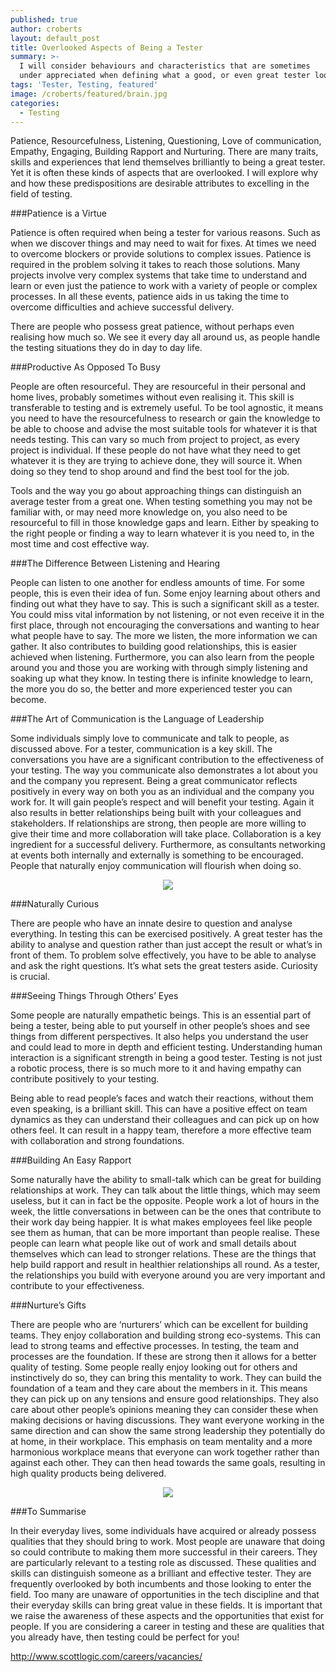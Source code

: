 ```yaml
---
published: true
author: croberts
layout: default_post
title: Overlooked Aspects of Being a Tester
summary: >-
  I will consider behaviours and characteristics that are sometimes
  under appreciated when defining what a good, or even great tester looks like. 
tags: 'Tester, Testing, featured'
image: /croberts/featured/brain.jpg
categories:
  - Testing
---
```

Patience, Resourcefulness, Listening, Questioning, Love of communication, Empathy, Engaging, Building Rapport and Nurturing. There are many traits, skills and experiences that lend themselves brilliantly to being a great tester. Yet it is often these kinds of aspects that are overlooked. I will explore why and how these predispositions are desirable attributes to excelling in the field of testing. 

###Patience is a Virtue

Patience is often required when being a tester for various reasons. Such as when we discover things and may need to wait for fixes. At times we need to overcome blockers or provide solutions to complex issues. Patience is required in the problem solving it takes to reach those solutions. Many projects involve very complex systems that take time to understand and learn or even just the patience to work with a variety of people or complex processes. In all these events, patience aids in us taking the time to overcome difficulties and achieve successful delivery. 

There are people who possess great patience, without perhaps even realising how much so. We see it every day all around us, as people handle the testing situations they do in day to day life. 

###Productive As Opposed To Busy

People are often resourceful. They are resourceful in their personal and home lives, probably sometimes without even realising it. This skill is transferable to testing and is extremely useful. To be tool agnostic, it means you need to have the resourcefulness to research or gain the knowledge to be able to choose and advise the most suitable tools for whatever it is that needs testing. This can vary so much from project to project, as every project is individual. If these people do not have what they need to get whatever it is they are trying to achieve done, they will source it. When doing so they tend to shop around and find the best tool for the job. 

Tools and the way you go about approaching things can distinguish an average tester from a great one. When testing something you may not be familiar with, or may need more knowledge on, you also need to be resourceful to fill in those knowledge gaps and learn. Either by speaking to the right people or finding a way to learn whatever it is you need to, in the most time and cost effective way. 

###The Difference Between Listening and Hearing

People can listen to one another for endless amounts of time. For some people, this is even their idea of fun. Some enjoy learning about others and finding out what they have to say. This is such a significant skill as a tester. You could miss vital information by not listening, or not even receive it in the first place, through not encouraging the conversations and wanting to hear what people have to say. The more we listen, the more information we can gather. It also contributes to building good relationships, this is easier achieved when listening. Furthermore, you can also learn from the people around you and those you are working with through simply listening and soaking up what they know. In testing there is infinite knowledge to learn, the more you do so, the better and more experienced tester you can become. 

###The Art of Communication is the Language of Leadership

Some individuals simply love to communicate and talk to people, as discussed above. For a tester, communication is a key skill. The conversations you have are a significant contribution to the effectiveness of your testing. The way you communicate also demonstrates a lot about you and the company you represent. Being a great communicator reflects positively in every way on both you as an individual and the company you work for. It will gain people’s respect and will benefit your testing. Again it also results in better relationships being built with your colleagues and stakeholders. If relationships are strong, then people are more willing to give their time and more collaboration will take place. Collaboration is a key ingredient for a successful delivery. Furthermore, as consultants networking at events both internally and externally is something to be encouraged. People that naturally enjoy communication will flourish when doing so.

<p style="text-align:center"><img src="{{site.baseurl}}/croberts/assets/144779-146542.jpg"/></p>

###Naturally Curious

There are people who have an innate desire to question and analyse everything. In testing this can be exercised positively. A great tester has the ability to analyse and question rather than just accept the result or what’s in front of them. To problem solve effectively, you have to be able to analyse and ask the right questions. It’s what sets the great testers aside. Curiosity is crucial. 

###Seeing Things Through Others’ Eyes

Some people are naturally empathetic beings. This is an essential part of being a tester, being able to put yourself in other people’s shoes and see things from different perspectives. It also helps you understand the user and could lead to more in depth and efficient testing. Understanding human interaction is a significant strength in being a good tester. Testing is not just a robotic process, there is so much more to it and having empathy can contribute positively to your testing.

Being able to read people’s faces and watch their reactions, without them even speaking, is a brilliant skill. This can have a positive effect on team dynamics as they can understand their colleagues and can pick up on how others feel. It can result in a happy team, therefore a more effective team with collaboration and strong foundations. 

###Building An Easy Rapport

Some naturally have the ability to small-talk which can be great for building relationships at work. They can talk about the little things, which may seem useless, but it can in fact be the opposite. People work a lot of hours in the week, the little conversations in between can be the ones that contribute to their work day being happier. It is what makes employees feel like people see them as human, that can be more important than people realise. These people can learn what people like out of work and small details about themselves which can lead to stronger relations. These are the things that help build rapport and result in healthier relationships all round. As a tester, the relationships you build with everyone around you are very important and contribute to your effectiveness. 

###Nurture’s Gifts

There are people who are ‘nurturers’ which can be excellent for building teams. They enjoy collaboration and building strong eco-systems. This can lead to strong teams and effective processes. In testing, the team and processes are the foundation. If these are strong then it allows for a better quality of testing. Some people really enjoy looking out for others and instinctively do so, they can bring this mentality to work. They can build the foundation of a team and they care about the members in it. This means they can pick up on any tensions and ensure good relationships. They also care about other people’s opinions meaning they can consider these when making decisions or having discussions. They want everyone working in the same direction and can show the same strong leadership they potentially do at home, in their workplace. This emphasis on team mentality and a more harmonious workplace means that everyone can work together rather than against each other. They can then head towards the same goals, resulting in high quality products being delivered. 

<p style="text-align:center"><img src="{{site.baseurl}}/croberts/assets/nurture-vs-nature-600x401.jpg"/></p>

###To Summarise

In their everyday lives, some individuals have acquired or already possess qualities that they should bring to work.  Most people are unaware that doing so could contribute to making them more successful in their careers. They are particularly relevant to a testing role as discussed. These qualities and skills can distinguish someone as a brilliant and effective tester. They are frequently overlooked by both incumbents and those looking to enter the field. Too many are unaware of opportunities in the tech discipline and that their everyday skills can bring great value in these fields. It is important that we raise the awareness of these aspects and the opportunities that exist for people. If you are considering a career in testing and these are qualities that you already have, then testing could be perfect for you!

[http://www.scottlogic.com/careers/vacancies/ ](http://www.scottlogic.com/careers/vacancies/ )
